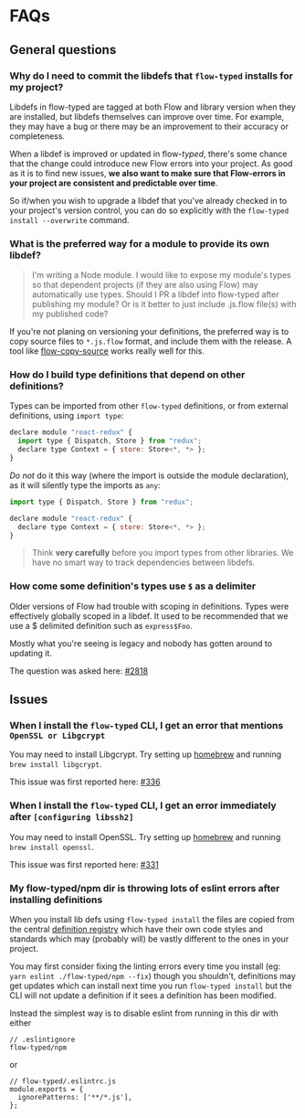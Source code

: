 # FAQs

## General questions

### Why do I need to commit the libdefs that `flow-typed` installs for my project?

Libdefs in flow-typed are tagged at both Flow and library version when they are
installed, but libdefs themselves can improve over time. For example, they may
have a bug or there may be an improvement to their accuracy or completeness.

When a libdef is improved or updated in flow-*typed*, there's some chance that
the change could introduce new Flow errors into your project. As good as it is
to find new issues, **we also want to make sure that Flow-errors in your project
are consistent and predictable over time**.

So if/when you wish to upgrade a libdef that you've already checked in to your
project's version control, you can do so explicitly with the
`flow-typed install --overwrite` command.

### What is the preferred way for a module to provide its own libdef?

> I'm writing a Node module. I would like to expose my module's types so that dependent projects (if they are also using Flow) may automatically use types. Should I PR a libdef into flow-typed after publishing my module? Or is it better to just include .js.flow file(s) with my published code?

If you're not planing on versioning your definitions, the preferred way is to copy source files to `*.js.flow` format, and include them with the release. A tool like [flow-copy-source](https://www.npmjs.com/package/flow-copy-source) works really well for this.

### How do I build type definitions that depend on other definitions?

Types can be imported from other `flow-typed` definitions, or from external definitions, using `import type`:

```javascript
declare module "react-redux" {
  import type { Dispatch, Store } from "redux";
  declare type Context = { store: Store<*, *> };
}
```

*Do not* do it this way (where the import is outside the module declaration), as it will silently type the imports as `any`:

```javascript
import type { Dispatch, Store } from "redux";

declare module "react-redux" {
  declare type Context = { store: Store<*, *> };
}
```

> Think **very carefully** before you import types from other libraries. We have no smart way to track dependencies between libdefs.

### How come some definition's types use `$` as a delimiter

Older versions of Flow had trouble with scoping in definitions. Types were effectively globally scoped in a libdef. It used to be recommended that we use a $ delimited definition such as `express$Foo`.

Mostly what you're seeing is legacy and nobody has gotten around to updating it.

The question was asked here:
[#2818](https://github.com/flow-typed/flow-typed/issues/2818#issuecomment-507407754)

## Issues

### When I install the `flow-typed` CLI, I get an error that mentions `OpenSSL or Libgcrypt`

You may need to install Libgcrypt. Try setting up
[homebrew](http://brew.sh/index.html) and running `brew install libgcrypt`.

This issue was first reported here:
[#336](https://github.com/flowtype/flow-typed/issues/336)

### When I install the `flow-typed` CLI, I get an error immediately after `[configuring libssh2]`

You may need to install OpenSSL. Try setting up
[homebrew](http://brew.sh/index.html) and running `brew install openssl`.

This issue was first reported here:
[#331](https://github.com/flowtype/flow-typed/issues/331)

### My flow-typed/npm dir is throwing lots of eslint errors after installing definitions

When you install lib defs using `flow-typed install` the files are copied from the central [definition registry](https://github.com/flow-typed/flow-typed/tree/main/definitions/npm) which have their own code styles and standards which may (probably will) be vastly different to the ones in your project.

You may first consider fixing the linting errors every time you install (eg: `yarn eslint ./flow-typed/npm --fix`) though you shouldn't, definitions may get updates which can install next time you run `flow-typed install` but the CLI will not update a definition if it sees a definition has been modified.

Instead the simplest way is to disable eslint from running in this dir with either
```
// .eslintignore
flow-typed/npm
```
or
```
// flow-typed/.eslintrc.js
module.exports = {
  ignorePatterns: ['**/*.js'],
};
```
